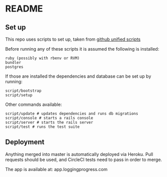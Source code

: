 # README

## Set up

This repo uses scripts to set up, taken from [github unified scripts](https://githubengineering.com/scripts-to-rule-them-all/)

Before running any of these scripts it is assumed the following is installed:

```
ruby (possibly with rbenv or RVM)
bundler
postgres
```

If those are installed the dependencies and database can be set up by running:

```shell
script/bootstrap
script/setup
```

Other commands available:

```shell
script/update # updates dependencies and runs db migrations
script/console # starts a rails console
script/server # starts the rails server
script/test # runs the test suite
```

## Deployment

Anything merged into master is automatically deployed via Heroku. Pull requests should be used, and CircleCI tests need to pass in order to merge.

The app is available at:
app.loggingprogress.com
